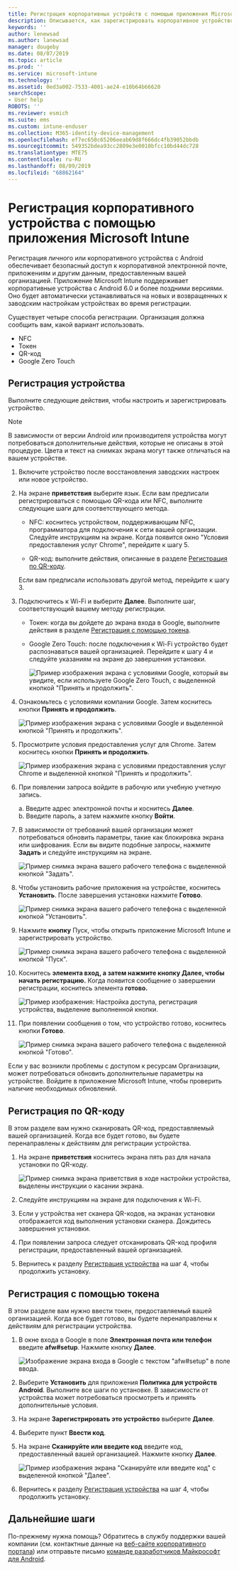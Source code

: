 ```yaml
---
title: Регистрация корпоративных устройств с помощью приложения Microsoft Intune | Документация Майкрософт
description: Описывается, как зарегистрировать корпоративное устройство с Android в Intune.
keywords: ''
author: lenewsad
ms.author: lanewsad
manager: dougeby
ms.date: 08/07/2019
ms.topic: article
ms.prod: ''
ms.service: microsoft-intune
ms.technology: ''
ms.assetid: 0ed3a002-7533-4001-ae24-e10b64b66620
searchScope:
- User help
ROBOTS: ''
ms.reviewer: esmich
ms.suite: ems
ms.custom: intune-enduser
ms.collection: M365-identity-device-management
ms.openlocfilehash: ef7ec650c65206eeab69d8f666dc4fb39052bbdb
ms.sourcegitcommit: 549352bdea93cc2809e3e0010bfcc10bd44dc728
ms.translationtype: MTE75
ms.contentlocale: ru-RU
ms.lasthandoff: 08/09/2019
ms.locfileid: "68862164"
---
```

# <a name="enroll-your-corporate-device-with-the-microsoft-intune-app"></a>Регистрация корпоративного устройства с помощью приложения Microsoft Intune

Регистрация личного или корпоративного устройства с Android обеспечивает безопасный доступ к корпоративной электронной почте, приложениям и другим данным, предоставленным вашей организацией. Приложение Microsoft Intune поддерживает корпоративные устройства с Android 6.0 и более поздними версиями. Оно будет автоматически устанавливаться на новых и возвращенных к заводским настройкам устройствах во время регистрации. 

Существует четыре способа регистрации. Организация должна сообщить вам, какой вариант использовать.
 
* NFC  
* Токен  
* QR-код   
* Google Zero Touch  

## <a name="enroll-device"></a>Регистрация устройства 
Выполните следующие действия, чтобы настроить и зарегистрировать устройство.  

> [!NOTE]
> В зависимости от версии Android или производителя устройства могут потребоваться дополнительные действия, которые не описаны в этой процедуре. Цвета и текст на снимках экрана могут также отличаться на вашем устройстве.  

1. Включите устройство после восстановления заводских настроек или новое устройство.  
2. На экране **приветствия** выберите язык.   Если вам предписали регистрироваться с помощью QR-кода или NFC, выполните следующие шаги для соответствующего метода.  
     * NFC: коснитесь устройством, поддерживающим NFC, программатора для подключения к сети вашей организации. Следуйте инструкциям на экране. Когда появится окно "Условия предоставления услуг Chrome", перейдите к шагу 5.  

     * QR-код: выполните действия, описанные в разделе [Регистрация по QR-коду](#qr-code-enrollment).  

     Если вам предписали использовать другой метод, перейдите к шагу 3.    

3. Подключитесь к Wi-Fi и выберите **Далее**. Выполните шаг, соответствующий вашему методу регистрации. 

    * Токен: когда вы дойдете до экрана входа в Google, выполните действия в разделе [Регистрация с помощью токена](#token-enrollment).  
    * Google Zero Touch: после подключения к Wi-Fi устройство будет распознаваться вашей организацией. Перейдите к шагу 4 и следуйте указаниям на экране до завершения установки.    
 
       ![Пример изображения экрана с условиями Google, который вы увидите, если используете Google Zero Touch, с выделенной кнопкой "Принять и продолжить".](./media/google-zero-touch-intune-app-01.png)   
   
4. Ознакомьтесь с условиями компании Google. Затем коснитесь кнопки **Принять и продолжить**.  

      ![Пример изображения экрана с условиями Google и выделенной кнопкой "Принять и продолжить".](./media/fully-managed-intune-app-04.png)   

6. Просмотрите условия предоставления услуг для Chrome. Затем коснитесь кнопки **Принять и продолжить**.  

   ![Пример изображения экрана с условиями предоставления услуг Chrome и выделенной кнопкой "Принять и продолжить".](./media/fully-managed-intune-app-06.png)   

7. При появлении запроса войдите в рабочую или учебную учетную запись.   

    a. Введите адрес электронной почты и коснитесь **Далее**.      
    b. Введите пароль, а затем нажмите кнопку **Войти**.  

8. В зависимости от требований вашей организации может потребоваться обновить параметры, такие как блокировка экрана или шифрования. Если вы видите подобные запросы, нажмите **Задать** и следуйте инструкциям на экране.  

   ![Пример снимка экрана вашего рабочего телефона с выделенной кнопкой "Задать".](./media/fully-managed-intune-app-10.png)   

9. Чтобы установить рабочие приложения на устройстве, коснитесь **Установить**. После завершения установки нажмите **Готово**.  

   ![Пример снимка экрана вашего рабочего телефона с выделенной кнопкой "Установить".](./media/fully-managed-intune-app-11.png)   

10. Нажмите **кнопку** Пуск, чтобы открыть приложение Microsoft Intune и зарегистрировать устройство. 

    ![Пример снимка экрана вашего рабочего телефона с выделенной кнопкой "Пуск".](./media/fully-managed-intune-app-17.png)   

11. Коснитесь **элемента **вход, а затем нажмите** кнопку Далее, чтобы начать регистрацию.** Когда появится сообщение о завершении регистрации, коснитесь элемента **готово.**  

    ![Пример изображения: Настройка доступа, регистрация устройства, выделение выполненной кнопки.](./media/fully-managed-intune-app-19.png)   

10. При появлении сообщения о том, что устройство готово, коснитесь кнопки **Готово**.  

    ![Пример снимка экрана вашего рабочего телефона с выделенной кнопкой "Готово".](./media/fully-managed-intune-app-18.png)   

Если у вас возникли проблемы с доступом к ресурсам Организации, может потребоваться обновить дополнительные параметры на устройстве. Войдите в приложение Microsoft Intune, чтобы проверить наличие необходимых обновлений.   


## <a name="qr-code-enrollment"></a>Регистрация по QR-коду  
В этом разделе вам нужно сканировать QR-код, предоставляемый вашей организацией.  Когда все будет готово, вы будете перенаправлены к действиям для регистрации устройства.     
  
1. На экране **приветствия** коснитесь экрана пять раз для начала установки по QR-коду.  

   ![Пример снимка экрана приветствия в ходе настройки устройства, выделены инструкции о касании экрана.](./media/qr-code-intune-app-01.png)  

2. Следуйте инструкциям на экране для подключения к Wi-Fi.  
3. Если у устройства нет сканера QR-кодов, на экранах установки отображается ход выполнения установки сканера. Дождитесь завершения установки.  
4. При появлении запроса следует отсканировать QR-код профиля регистрации, предоставленный вашей организацией.  
5. Вернитесь к разделу [Регистрация устройства](#enroll-device) на шаг 4, чтобы продолжить установку.  

## <a name="token-enrollment"></a>Регистрация с помощью токена  
В этом разделе вам нужно ввести токен, предоставляемый вашей организацией. Когда все будет готово, вы будете перенаправлены к действиям для регистрации устройства.  

1. В окне входа в Google в поле **Электронная почта или телефон** введите **afw#setup**. Нажмите кнопку **Далее**. 

   ![Изображение экрана входа в Google с текстом "afw#setup" в поле ввода.](./media/token-intune-app-01.png)   

2. Выберите **Установить** для приложения **Политика для устройств Android**. Выполните все шаги по установке. В зависимости от устройства может потребоваться просмотреть и принять дополнительные условия.    

3. На экране **Зарегистрировать это устройство** выберите **Далее**.  

4. Выберите пункт **Ввести код**.  

5. На экране **Сканируйте или введите код** введите код, предоставленный вашей организацией.  Нажмите кнопку **Далее**.  

   ![Пример изображения экрана "Сканируйте или введите код" с выделенной кнопкой "Далее".](./media/token-intune-app-04.png)  

6. Вернитесь к разделу [Регистрация устройства](#enroll-device) на шаг 4, чтобы продолжить установку.  



## <a name="next-steps"></a>Дальнейшие шаги   
По-прежнему нужна помощь? Обратитесь в службу поддержки вашей компании (см. контактные данные на [веб-сайте корпоративного портала](https://go.microsoft.com/fwlink/?linkid=2010980)) или отправьте письмо <a href="mailto:wintunedroidfbk@microsoft.com?subject=I'm having trouble with enrolling my Android device&body=Describe the issue you're experiencing here.">команде разработчиков Майкрософт для Android</a>.  
